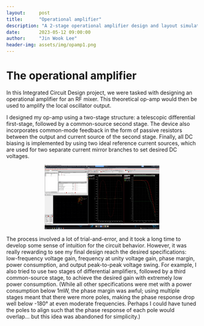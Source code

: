 ```yaml
---
layout:     post
title:      "Operational amplifier"
description: "A 2-stage operational amplifier design and layout simulation."
date:       2023-05-12 09:00:00
author:     "Jin Wook Lee"
header-img: assets/img/opamp1.png
---
```


# The operational amplifier

In this Integrated Circuit Design project, we were tasked with designing an operational amplifier for an RF mixer. This theoretical op-amp would then be used to amplify the local oscillator output.

I designed my op-amp using a two-stage structure: a telescopic differential first-stage, followed by a common-source second stage. The device also incorporates common-mode feedback in the form of passive resistors between the output and current source of the second stage. Finally, all DC biasing is implemented by using two ideal reference current sources, which are used for two separate current mirror branches to set desired DC voltages.

<p align="center">
    <img src="https://raw.githubusercontent.com/jwlee1221/jinscuit-v2/master/assets/img/opamp3.png" width="60%">
</p>

The process involved a lot of trial-and-error, and it took a long time to develop some sense of intuition for the circuit behavior. However, it was really rewarding to see my final design reach the desired specifications: low-frequency voltage gain, frequency at unity voltage gain, phase margin, power consumption, and output peak-to-peak voltage swing. For example, I also tried to use two stages of differential amplifiers, followed by a third common-source stage, to achieve the desired gain with extremely low power consumption. (While all other specifications were met with a power consumption below 1mW, the phase margin was awful; using multiple stages meant that there were more poles, making the phase response drop well below -180° at even moderate frequencies. Perhaps I could have tuned the poles to align such that the phase response of each pole would overlap... but this idea was abandoned for simplicity.)